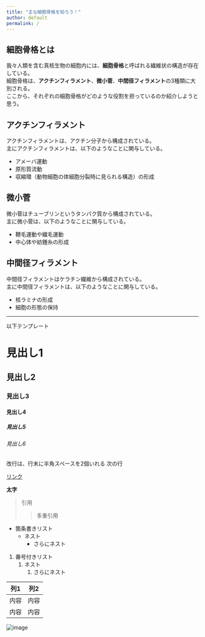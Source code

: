 ```yaml
---
title: "主な細胞骨格を知ろう！"
author: default
permalink: /
---
```

## 細胞骨格とは

我々人類を含む真核生物の細胞内には、**細胞骨格**と呼ばれる繊維状の構造が存在している。  
細胞骨格は、**アクチンフィラメント**、**微小菅**、**中間径フィラメント**の3種類に大別される。  
ここから、それぞれの細胞骨格がどのような役割を担っているのか紹介しようと思う。

## アクチンフィラメント

アクチンフィラメントは、アクチン分子から構成されている。  
主にアクチンフィラメントは、以下のようなことに関与している。  
-  アメーバ運動  
-  原形質流動  
-  収縮環（動物細胞の体細胞分裂時に見られる構造）の形成  

## 微小菅

微小菅はチューブリンというタンパク質から構成されている。  
主に微小菅は、以下のようなことに関与している。  
-  鞭毛運動や繊毛運動
-  中心体や紡錘糸の形成  

## 中間径フィラメント

中間径フィラメントはケラチン繊維から構成されている。  
主に中間径フィラメントは、以下のようなことに関与している。  
-  核ラミナの形成
-  細胞の形態の保持 


---

以下テンプレート

# 見出し1
## 見出し2
### 見出し3
#### 見出し4
##### 見出し5
###### 見出し6

改行は、行末に半角スペースを2個いれる
次の行

[リンク](https://www.google.co.jp/)

**太字**

> 引用
>> 多重引用


- 箇条書きリスト
  - ネスト
    - さらにネスト


1. 番号付きリスト
   1. ネスト
      1. さらにネスト


| 列1  | 列2  |
|-----|-----|
| 内容  | 内容  |
| 内容  | 内容  |

![image](/GHPages_WebSite/assets/images/logo-150.png)
